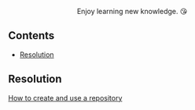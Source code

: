 <p align="center">
	Enjoy learning new knowledge. &#128536;
</p>



## Contents

- [Resolution](#Resolution)



## Resolution

[How to create and use a repository](/Resolution/How-to-create-and-use-a-repository.md)

